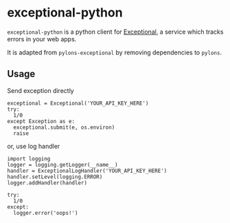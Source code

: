 # exceptional-python

`exceptional-python` is a python client for [Exceptional][], a service which
tracks errors in your web apps.

  [exceptional]: http://getexceptional.com

It is adapted from `pylons-exceptional` by removing dependencies to `pylons`.

## Usage

Send exception directly

    exceptional = Exceptional('YOUR_API_KEY_HERE')
    try:
      1/0
    except Exception as e:
      exceptional.submit(e, os.environ)
      raise

or, use log handler

    import logging
    logger = logging.getLogger(__name__)
    handler = ExceptionalLogHandler('YOUR_API_KEY_HERE')
    handler.setLevel(logging.ERROR)
    logger.addHandler(handler)
    
    try:
      1/0
    except:
      logger.error('oops!')
